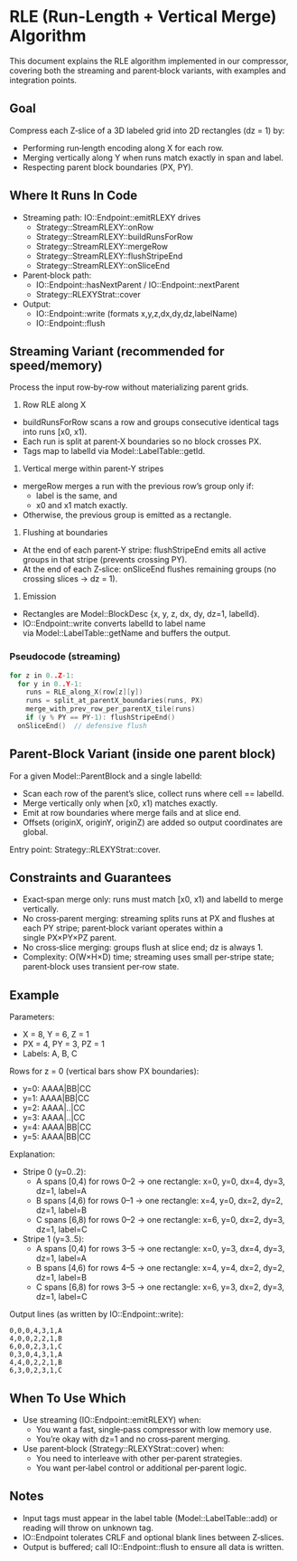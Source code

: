 # **RLE (Run-Length + Vertical Merge) Algorithm**

This document explains the RLE algorithm implemented in our compressor, covering both the streaming and parent‑block variants, with examples and integration points.

## **Goal**

Compress each Z‑slice of a 3D labeled grid into 2D rectangles (dz = 1) by:

- Performing run‑length encoding along X for each row.
- Merging vertically along Y when runs match exactly in span and label.
- Respecting parent block boundaries (PX, PY).

## **Where It Runs In Code**

- Streaming path: IO::Endpoint::emitRLEXY drives
    - Strategy::StreamRLEXY::onRow
    - Strategy::StreamRLEXY::buildRunsForRow
    - Strategy::StreamRLEXY::mergeRow
    - Strategy::StreamRLEXY::flushStripeEnd
    - Strategy::StreamRLEXY::onSliceEnd
- Parent‑block path:
    - IO::Endpoint::hasNextParent / IO::Endpoint::nextParent
    - Strategy::RLEXYStrat::cover
- Output:
    - IO::Endpoint::write (formats x,y,z,dx,dy,dz,labelName)
    - IO::Endpoint::flush

## **Streaming Variant (recommended for speed/memory)**

Process the input row‑by‑row without materializing parent grids.

1. Row RLE along X
- buildRunsForRow scans a row and groups consecutive identical tags into runs [x0, x1).
- Each run is split at parent‑X boundaries so no block crosses PX.
- Tags map to labelId via Model::LabelTable::getId.
1. Vertical merge within parent‑Y stripes
- mergeRow merges a run with the previous row’s group only if:
    - label is the same, and
    - x0 and x1 match exactly.
- Otherwise, the previous group is emitted as a rectangle.
1. Flushing at boundaries
- At the end of each parent‑Y stripe: flushStripeEnd emits all active groups in that stripe (prevents crossing PY).
- At the end of each Z‑slice: onSliceEnd flushes remaining groups (no crossing slices → dz = 1).
1. Emission
- Rectangles are Model::BlockDesc {x, y, z, dx, dy, dz=1, labelId}.
- IO::Endpoint::write converts labelId to label name via Model::LabelTable::getName and buffers the output.

### **Pseudocode (streaming)**

```C++
for z in 0..Z-1:
  for y in 0..Y-1:
    runs = RLE_along_X(row[z][y])
    runs = split_at_parentX_boundaries(runs, PX)
    merge_with_prev_row_per_parentX_tile(runs)
    if (y % PY == PY-1): flushStripeEnd()
  onSliceEnd()  // defensive flush
```

## **Parent‑Block Variant (inside one parent block)**

For a given Model::ParentBlock and a single labelId:

- Scan each row of the parent’s slice, collect runs where cell == labelId.
- Merge vertically only when [x0, x1) matches exactly.
- Emit at row boundaries where merge fails and at slice end.
- Offsets (originX, originY, originZ) are added so output coordinates are global.

Entry point: Strategy::RLEXYStrat::cover.

## **Constraints and Guarantees**

- Exact‑span merge only: runs must match [x0, x1) and labelId to merge vertically.
- No cross‑parent merging: streaming splits runs at PX and flushes at each PY stripe; parent‑block variant operates within a single PX×PY×PZ parent.
- No cross‑slice merging: groups flush at slice end; dz is always 1.
- Complexity: O(W×H×D) time; streaming uses small per‑stripe state; parent‑block uses transient per‑row state.

## **Example**

Parameters:

- X = 8, Y = 6, Z = 1
- PX = 4, PY = 3, PZ = 1
- Labels: A, B, C

Rows for z = 0 (vertical bars show PX boundaries):

- y=0: AAAA|BB|CC
- y=1: AAAA|BB|CC
- y=2: AAAA|..|CC
- y=3: AAAA|..|CC
- y=4: AAAA|BB|CC
- y=5: AAAA|BB|CC

Explanation:

- Stripe 0 (y=0..2):
    - A spans [0,4) for rows 0–2 → one rectangle: x=0, y=0, dx=4, dy=3, dz=1, label=A
    - B spans [4,6) for rows 0–1 → one rectangle: x=4, y=0, dx=2, dy=2, dz=1, label=B
    - C spans [6,8) for rows 0–2 → one rectangle: x=6, y=0, dx=2, dy=3, dz=1, label=C
- Stripe 1 (y=3..5):
    - A spans [0,4) for rows 3–5 → one rectangle: x=0, y=3, dx=4, dy=3, dz=1, label=A
    - B spans [4,6) for rows 4–5 → one rectangle: x=4, y=4, dx=2, dy=2, dz=1, label=B
    - C spans [6,8) for rows 3–5 → one rectangle: x=6, y=3, dx=2, dy=3, dz=1, label=C

Output lines (as written by IO::Endpoint::write):

```
0,0,0,4,3,1,A
4,0,0,2,2,1,B
6,0,0,2,3,1,C
0,3,0,4,3,1,A
4,4,0,2,2,1,B
6,3,0,2,3,1,C
```

## **When To Use Which**

- Use streaming (IO::Endpoint::emitRLEXY) when:
    - You want a fast, single‑pass compressor with low memory use.
    - You’re okay with dz=1 and no cross‑parent merging.
- Use parent‑block (Strategy::RLEXYStrat::cover) when:
    - You need to interleave with other per‑parent strategies.
    - You want per‑label control or additional per‑parent logic.

## **Notes**

- Input tags must appear in the label table (Model::LabelTable::add) or reading will throw on unknown tag.
- IO::Endpoint tolerates CRLF and optional blank lines between Z‑slices.
- Output is buffered; call IO::Endpoint::flush to ensure all data is written.